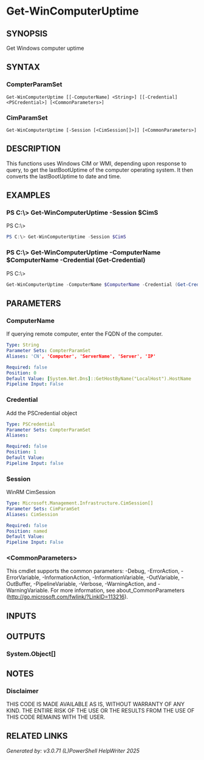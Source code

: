 ﻿# Get-WinComputerUptime

## SYNOPSIS
Get Windows computer uptime

## SYNTAX

### CompterParamSet
```
Get-WinComputerUptime [[-ComputerName] <String>] [[-Credential] <PSCredential>] [<CommonParameters>]
```

### CimParamSet
```
Get-WinComputerUptime [-Session [<CimSession[]>]] [<CommonParameters>]
```

## DESCRIPTION
This functions uses Windows CIM or WMI, depending upon response to query, to get the lastBootUptime of the computer operating system. It then converts the lastBootUptime to date and time.

## EXAMPLES

### PS C:\\\> Get-WinComputerUptime -Session $CimS
PS C:\\\>
```powershell
PS C:\> Get-WinComputerUptime -Session $CimS
```

### PS C:\\\> Get-WinComputerUptime -ComputerName $ComputerName -Credential (Get-Credential)
PS C:\\\>
```powershell
Get-WinComputerUptime -ComputerName $ComputerName -Credential (Get-Credential)
```

## PARAMETERS

### ComputerName
If querying remote computer, enter the FQDN of the computer.

```yaml
Type: String
Parameter Sets: CompterParamSet
Aliases: 'CN', 'Computer', 'ServerName', 'Server', 'IP'

Required: false
Position: 0
Default Value: [System.Net.Dns]::GetHostByName("LocalHost").HostName
Pipeline Input: False
```

### Credential
Add the PSCredential object

```yaml
Type: PSCredential
Parameter Sets: CompterParamSet
Aliases: 

Required: false
Position: 1
Default Value: 
Pipeline Input: false
```

### Session
WinRM CimSession

```yaml
Type: Microsoft.Management.Infrastructure.CimSession[]
Parameter Sets: CimParamSet
Aliases: CimSession

Required: false
Position: named
Default Value: 
Pipeline Input: False
```

### \<CommonParameters\>
This cmdlet supports the common parameters: -Debug, -ErrorAction, -ErrorVariable, -InformationAction, -InformationVariable, -OutVariable, -OutBuffer, -PipelineVariable, -Verbose, -WarningAction, and -WarningVariable. For more information, see about_CommonParameters (http://go.microsoft.com/fwlink/?LinkID=113216).

## INPUTS

## OUTPUTS

### System.Object[]


## NOTES

### Disclaimer
THIS CODE IS MADE AVAILABLE AS IS, WITHOUT WARRANTY OF ANY KIND. THE ENTIRE RISK OF THE USE OR THE RESULTS FROM THE USE OF THIS CODE REMAINS WITH THE USER.

## RELATED LINKS


*Generated by: v3.0.71 (L)PowerShell HelpWriter 2025*
